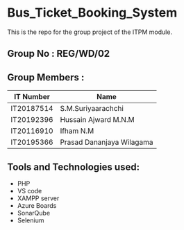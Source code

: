 # Bus_Ticket_Booking_System
This is the repo for the group project of the ITPM module.

## Group No :  REG/WD/02

## Group Members :


| IT Number | Name |
| --------  | -------------- | 
| IT20187514 | S.M.Suriyaarachchi |
| IT20192396 | Hussain Ajward M.N.M |
| IT20116910 | Ifham N.M |
| IT20195366 | Prasad Dananjaya Wilagama |

## Tools and Technologies used: 
- PHP
- VS code
- XAMPP server
- Azure Boards
- SonarQube
- Selenium
